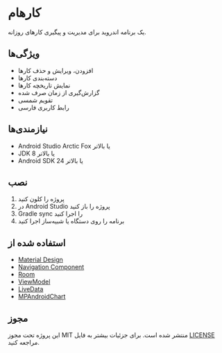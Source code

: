 # کارهام

یک برنامه اندروید برای مدیریت و پیگیری کارهای روزانه.

## ویژگی‌ها

- افزودن، ویرایش و حذف کارها
- دسته‌بندی کارها
- نمایش تاریخچه کارها
- گزارش‌گیری از زمان صرف شده
- تقویم شمسی
- رابط کاربری فارسی

## نیازمندی‌ها

- Android Studio Arctic Fox یا بالاتر
- JDK 8 یا بالاتر
- Android SDK 24 یا بالاتر

## نصب

1. پروژه را کلون کنید
2. در Android Studio پروژه را باز کنید
3. Gradle sync را اجرا کنید
4. برنامه را روی دستگاه یا شبیه‌ساز اجرا کنید

## استفاده شده از

- [Material Design](https://material.io/design)
- [Navigation Component](https://developer.android.com/guide/navigation)
- [Room](https://developer.android.com/training/data-storage/room)
- [ViewModel](https://developer.android.com/topic/libraries/architecture/viewmodel)
- [LiveData](https://developer.android.com/topic/libraries/architecture/livedata)
- [MPAndroidChart](https://github.com/PhilJay/MPAndroidChart)

## مجوز

این پروژه تحت مجوز MIT منتشر شده است. برای جزئیات بیشتر به فایل [LICENSE](LICENSE) مراجعه کنید. 